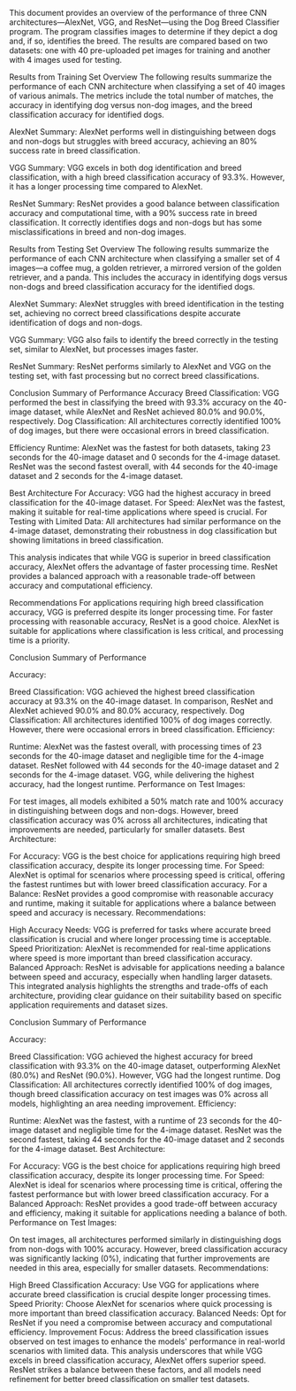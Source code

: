 This document provides an overview of the performance of three CNN architectures—AlexNet, VGG, and ResNet—using the Dog Breed Classifier program. The program classifies images to determine if they depict a dog and, if so, identifies the breed. The results are compared based on two datasets: one with 40 pre-uploaded pet images for training and another with 4 images used for testing.

Results from Training Set
Overview
The following results summarize the performance of each CNN architecture when classifying a set of 40 images of various animals. The metrics include the total number of matches, the accuracy in identifying dog versus non-dog images, and the breed classification accuracy for identified dogs.

AlexNet
Summary: AlexNet performs well in distinguishing between dogs and non-dogs but struggles with breed accuracy, achieving an 80% success rate in breed classification.

VGG
Summary: VGG excels in both dog identification and breed classification, with a high breed classification accuracy of 93.3%. However, it has a longer processing time compared to AlexNet.

ResNet
Summary: ResNet provides a good balance between classification accuracy and computational time, with a 90% success rate in breed classification. It correctly identifies dogs and non-dogs but has some misclassifications in breed and non-dog images.

Results from Testing Set
Overview
The following results summarize the performance of each CNN architecture when classifying a smaller set of 4 images—a coffee mug, a golden retriever, a mirrored version of the golden retriever, and a panda. This includes the accuracy in identifying dogs versus non-dogs and breed classification accuracy for the identified dogs.

AlexNet
Summary: AlexNet struggles with breed identification in the testing set, achieving no correct breed classifications despite accurate identification of dogs and non-dogs.

VGG
Summary: VGG also fails to identify the breed correctly in the testing set, similar to AlexNet, but processes images faster.

ResNet
Summary: ResNet performs similarly to AlexNet and VGG on the testing set, with fast processing but no correct breed classifications.

Conclusion
Summary of Performance
Accuracy
Breed Classification: VGG performed the best in classifying the breed with 93.3% accuracy on the 40-image dataset, while AlexNet and ResNet achieved 80.0% and 90.0%, respectively.
Dog Classification: All architectures correctly identified 100% of dog images, but there were occasional errors in breed classification.

Efficiency
Runtime: AlexNet was the fastest for both datasets, taking 23 seconds for the 40-image dataset and 0 seconds for the 4-image dataset. ResNet was the second fastest overall, with 44 seconds for the 40-image dataset and 2 seconds for the 4-image dataset.

Best Architecture
For Accuracy: VGG had the highest accuracy in breed classification for the 40-image dataset.
For Speed: AlexNet was the fastest, making it suitable for real-time applications where speed is crucial.
For Testing with Limited Data: All architectures had similar performance on the 4-image dataset, demonstrating their robustness in dog classification but showing limitations in breed classification.

This analysis indicates that while VGG is superior in breed classification accuracy, AlexNet offers the advantage of faster processing time. ResNet provides a balanced approach with a reasonable trade-off between accuracy and computational efficiency.

Recommendations
For applications requiring high breed classification accuracy, VGG is preferred despite its longer processing time. For faster processing with reasonable accuracy, ResNet is a good choice. AlexNet is suitable for applications where classification is less critical, and processing time is a priority.


Conclusion
Summary of Performance

Accuracy:

Breed Classification: VGG achieved the highest breed classification accuracy at 93.3% on the 40-image dataset. In comparison, ResNet and AlexNet achieved 90.0% and 80.0% accuracy, respectively.
Dog Classification: All architectures identified 100% of dog images correctly. However, there were occasional errors in breed classification.
Efficiency:

Runtime: AlexNet was the fastest overall, with processing times of 23 seconds for the 40-image dataset and negligible time for the 4-image dataset. ResNet followed with 44 seconds for the 40-image dataset and 2 seconds for the 4-image dataset. VGG, while delivering the highest accuracy, had the longest runtime.
Performance on Test Images:

For test images, all models exhibited a 50% match rate and 100% accuracy in distinguishing between dogs and non-dogs. However, breed classification accuracy was 0% across all architectures, indicating that improvements are needed, particularly for smaller datasets.
Best Architecture:

For Accuracy: VGG is the best choice for applications requiring high breed classification accuracy, despite its longer processing time.
For Speed: AlexNet is optimal for scenarios where processing speed is critical, offering the fastest runtimes but with lower breed classification accuracy.
For a Balance: ResNet provides a good compromise with reasonable accuracy and runtime, making it suitable for applications where a balance between speed and accuracy is necessary.
Recommendations:

High Accuracy Needs: VGG is preferred for tasks where accurate breed classification is crucial and where longer processing time is acceptable.
Speed Prioritization: AlexNet is recommended for real-time applications where speed is more important than breed classification accuracy.
Balanced Approach: ResNet is advisable for applications needing a balance between speed and accuracy, especially when handling larger datasets.
This integrated analysis highlights the strengths and trade-offs of each architecture, providing clear guidance on their suitability based on specific application requirements and dataset sizes.


Conclusion
Summary of Performance

Accuracy:

Breed Classification: VGG achieved the highest accuracy for breed classification with 93.3% on the 40-image dataset, outperforming AlexNet (80.0%) and ResNet (90.0%). However, VGG had the longest runtime.
Dog Classification: All architectures correctly identified 100% of dog images, though breed classification accuracy on test images was 0% across all models, highlighting an area needing improvement.
Efficiency:

Runtime: AlexNet was the fastest, with a runtime of 23 seconds for the 40-image dataset and negligible time for the 4-image dataset. ResNet was the second fastest, taking 44 seconds for the 40-image dataset and 2 seconds for the 4-image dataset.
Best Architecture:

For Accuracy: VGG is the best choice for applications requiring high breed classification accuracy, despite its longer processing time.
For Speed: AlexNet is ideal for scenarios where processing time is critical, offering the fastest performance but with lower breed classification accuracy.
For a Balanced Approach: ResNet provides a good trade-off between accuracy and efficiency, making it suitable for applications needing a balance of both.
Performance on Test Images:

On test images, all architectures performed similarly in distinguishing dogs from non-dogs with 100% accuracy. However, breed classification accuracy was significantly lacking (0%), indicating that further improvements are needed in this area, especially for smaller datasets.
Recommendations:

High Breed Classification Accuracy: Use VGG for applications where accurate breed classification is crucial despite longer processing times.
Speed Priority: Choose AlexNet for scenarios where quick processing is more important than breed classification accuracy.
Balanced Needs: Opt for ResNet if you need a compromise between accuracy and computational efficiency.
Improvement Focus: Address the breed classification issues observed on test images to enhance the models' performance in real-world scenarios with limited data.
This analysis underscores that while VGG excels in breed classification accuracy, AlexNet offers superior speed. ResNet strikes a balance between these factors, and all models need refinement for better breed classification on smaller test datasets.
